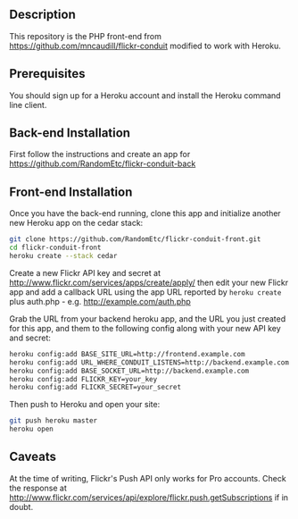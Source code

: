 ## Description

This repository is the PHP front-end from https://github.com/mncaudill/flickr-conduit modified to work with Heroku.

## Prerequisites

You should sign up for a Heroku account and install the Heroku command line client.

## Back-end Installation

First follow the instructions and create an app for https://github.com/RandomEtc/flickr-conduit-back

## Front-end Installation

Once you have the back-end running, clone this app and initialize another new Heroku app on the cedar stack:

```bash
git clone https://github.com/RandomEtc/flickr-conduit-front.git
cd flickr-conduit-front
heroku create --stack cedar
```

Create a new Flickr API key and secret at http://www.flickr.com/services/apps/create/apply/ then edit your new Flickr app and add a callback URL using the app URL reported by `heroku create` plus auth.php - e.g. http://example.com/auth.php

Grab the URL from your backend heroku app, and the URL you just created for this app, and them to the following config along with your new API key and secret:

```bash
heroku config:add BASE_SITE_URL=http://frontend.example.com
heroku config:add URL_WHERE_CONDUIT_LISTENS=http://backend.example.com
heroku config:add BASE_SOCKET_URL=http://backend.example.com
heroku config:add FLICKR_KEY=your_key
heroku config:add FLICKR_SECRET=your_secret
```

Then push to Heroku and open your site:

```bash
git push heroku master
heroku open
```

## Caveats

At the time of writing, Flickr's Push API only works for Pro accounts. Check the response at http://www.flickr.com/services/api/explore/flickr.push.getSubscriptions if in doubt.

